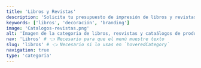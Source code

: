```yaml
---
title: 'Libros y Revistas'
description: 'Solicita tu presupuesto de impresión de libros y revistas en línea. Imprime tu libro barato con la mejor calidad. Entrega rápida y encuadernación profesional.'
keywords: ['libros', 'decoración', 'branding']
image: 'Catalogos-revistas.png'
alt: 'Imagen de la categoria de libros, resvistas y cataálogos de productos de Repro Disseny producido en Barcelona'
nav: 'Libros' # 👈 Necesario para que el menú muestre texto
slug: 'libros' # 👈 Necesario si lo usas en `hoveredCategory`
navigation: true
type: 'categoria'
---
```








